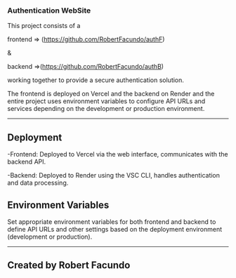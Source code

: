 ### Authentication WebSite

This project consists of a 

frontend => (https://github.com/RobertFacundo/authF) 

&

backend =>(https://github.com/RobertFacundo/authB) 

working together to provide a secure authentication solution. 

The frontend is deployed on Vercel and the backend on Render and the entire project uses environment variables to configure API URLs and services depending on the development or production environment.

---

## Deployment
-Frontend: Deployed to Vercel via the web interface, communicates with the backend API.

-Backend: Deployed to Render using the VSC CLI, handles authentication and data processing.

## Environment Variables
Set appropriate environment variables for both frontend and backend to define API URLs and other settings based on the deployment environment (development or production).


----
Created by Robert Facundo
--